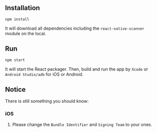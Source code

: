 ## Installation
`npm install` 

It will download all dependencies including the `react-native-scanner` module on the local.

## Run
`npm start`

It will start the React packager. Then, build and run the app by `Xcode` or `Android Studio/adb` for iOS or Android. 


## Notice
There is still something you should know:

### iOS
1. Please change the `Bundle Identifier` and `Signing Team` to your ones.


